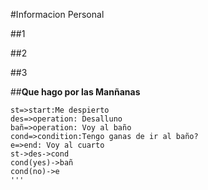 #Informacion Personal

##1

##2

##3

##**Que hago por las Manñanas**

```flow
st=>start:Me despierto
des=>operation: Desalluno
bañ=>operation: Voy al baño
cond=>condition:Tengo ganas de ir al baño?
e=>end: Voy al cuarto 
st->des->cond
cond(yes)->bañ
cond(no)->e
'''
```
